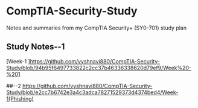 # CompTIA-Security-Study
Notes and summaries from my CompTIA Security+ (SY0-701) study plan

## Study Notes--1
[Week-1
]https://github.com/vyshnavi880/CompTIA-Security-Study/blob/94b95f6497733822c2cc37b46336338620d79ef9/Week%20-%201

##--2
https://github.com/vyshnavi880/CompTIA-Security-Study/blob/e2cc7b6742e3a4c3adca78271529373d4374bed4/Week-1(Phishing)
